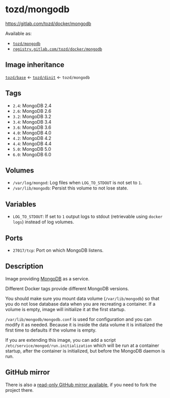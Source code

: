 # tozd/mongodb

<https://gitlab.com/tozd/docker/mongodb>

Available as:

- [`tozd/mongodb`](https://hub.docker.com/r/tozd/mongodb)
- [`registry.gitlab.com/tozd/docker/mongodb`](https://gitlab.com/tozd/docker/mongodb/container_registry)

## Image inheritance

[`tozd/base`](https://gitlab.com/tozd/docker/base) ← [`tozd/dinit`](https://gitlab.com/tozd/docker/dinit) ← `tozd/mongodb`

## Tags

- `2.4`: MongoDB 2.4
- `2.6`: MongoDB 2.6
- `3.2`: MongoDB 3.2
- `3.4`: MongoDB 3.4
- `3.6`: MongoDB 3.6
- `4.0`: MongoDB 4.0
- `4.2`: MongoDB 4.2
- `4.4`: MongoDB 4.4
- `5.0`: MongoDB 5.0
- `6.0`: MongoDB 6.0

## Volumes

- `/var/log/mongod`: Log files when `LOG_TO_STDOUT` is not set to `1`.
- `/var/lib/mongodb`: Persist this volume to not lose state.

## Variables

- `LOG_TO_STDOUT`: If set to `1` output logs to stdout (retrievable using `docker logs`) instead of log volumes.

## Ports

- `27017/tcp`: Port on which MongoDB listens.

## Description

Image providing [MongoDB](https://www.mongodb.org/) as a service.

Different Docker tags provide different MongoDB versions.

You should make sure you mount data volume (`/var/lib/mongodb`) so that you do not
lose database data when you are recreating a container. If a volume is empty, image
will initialize it at the first startup.

`/var/lib/mongodb/mongodb.conf` is used for configuration and you can modify it as needed.
Because it is inside the data volume it is initialized the first time to defaults if the
volume is empty.

If you are extending this image, you can add a script `/etc/service/mongod/run.initialization`
which will be run at a container startup, after the container is initialized, but before the
MongoDB daemon is run.

## GitHub mirror

There is also a [read-only GitHub mirror available](https://github.com/tozd/docker-mongodb),
if you need to fork the project there.
